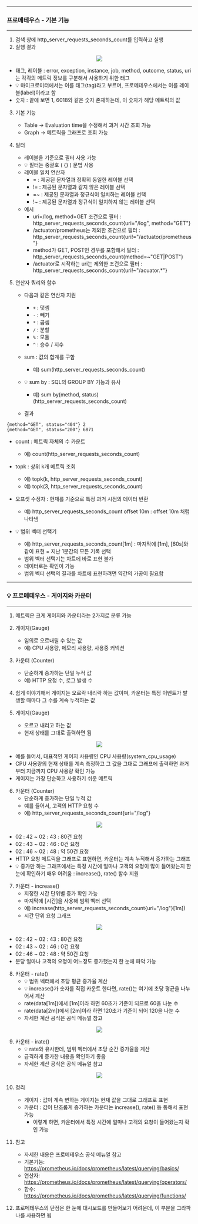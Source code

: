 -----
### 프로메테우스 - 기본 기능
-----
1. 검색 창에 http_server_requests_seconds_count를 입력하고 실행
2. 실행 결과
<div align="center">
<img src="https://github.com/user-attachments/assets/85771d7b-816d-4610-bfac-d72aff1e0667">
</div>

  - 태그, 레이블 : error, exception, instance, job, method, outcome, status, uri는 각각의 메트릭 정보를 구분해서 사용하기 위한 태그
  - 💡 마이크로미터에서는 이를 태그(tag)라고 부르며, 프로메테우스에서는 이를 레이블(label)이라고 함
  - 숫자 : 끝에 보면 1, 6018와 같은 숫자 존재하는데, 이 숫자가 해당 메트릭의 값

3. 기본 기능
   - Table → Evaluation time을 수정해서 과거 시간 조회 가능
   - Graph → 메트릭을 그래프로 조회 가능

4. 필터
   - 레이블을 기준으로 필터 사용 가능
   - 💡 필터는 중괄호 ( {} ) 문법 사용
   - 레이블 일치 연산자
     + = : 제공된 문자열과 정확히 동일한 레이블 선택
     + != : 제공된 문자열과 같지 않은 레이블 선택
     + =~ : 제공된 문자열과 정규식이 일치하는 레이블 선택
     + !~ : 제공된 문자열과 정규식이 일치하지 않는 레이블 선택
   - 예시
     + uri=/log, method=GET 조건으로 필터 : http_server_requests_seconds_count{uri="/log", method="GET"}
     + /actuator/prometheus는 제외한 조건으로 필터 : http_server_requests_seconds_count{uri!="/actuator/prometheus"}
     + method가 GET, POST인 경우를 포함해서 필터 : http_server_requests_seconds_count{method=~"GET|POST"}
     + /actuator로 시작하는 uri는 제외한 조건으로 필터 : http_server_requests_seconds_count{uri!~"/acuator.*"}

5. 연산자 쿼리와 함수
   - 다음과 같은 연산자 지원
     + ```+``` : 덧셈
     + ```-``` : 빼기
     + ```*``` : 곱셈
     + ```/``` : 분할
     + ```%``` : 모듈
     + ```^``` : 승수 / 지수

   - sum : 값의 합계를 구함
     + 예) sum(http_server_requests_seconds_count)
   - 💡 sum by : SQL의 GROUP BY 기능과 유사
     + 예) sum by(method, status)(http_server_requests_seconds_count)
   - 결과
```
{method="GET", status="404"} 2
{method="GET", status="200"} 6871
```
  - count : 메트릭 자체의 수 카운트
    + 예) count(http_server_requests_seconds_count)

  - topk : 상위 k개 메트릭 조회
    + 예) topk(k, http_server_requests_seconds_count)
    + 예) topk(3, http_server_requests_seconds_count)
    
  - 오프셋 수정자 : 현재를 기준으로 특정 과거 시점의 데이터 반환
    + 예) http_server_requests_seconds_count offset 10m : offset 10m 처럼 나타냄

  - 💡 범위 벡터 선택기
    + 예) http_server_requests_seconds_count[1m] : 마지막에 [1m], [60s]와 같이 표현 = 지난 1분간의 모든 기록 선택
    + 범위 벡터 선택기는 차트에 바로 표현 불가
    + 데이터로는 확인이 가능
    + 범위 벡터 선택의 결과를 차트에 표현하려면 약간의 가공이 필요함

-----
### 💡 프로메테우스 - 게이지와 카운터
-----
1. 메트릭은 크게 게이지와 카운터라는 2가지로 분류 가능
2. 게이지(Gauge)
   - 임의로 오르내릴 수 있는 값
   - 예) CPU 사용량, 메모리 사용량, 사용중 커넥션

3. 카운터 (Counter)
   - 단순하게 증가하는 단일 누적 값
   - 예) HTTP 요청 수, 로그 발생 수

4. 쉽게 이야기해서 게이지는 오르락 내리락 하는 값이며, 카운터는 특정 이벤트가 발생할 때마다 그 수를 계속 누적하는 값
5. 게이지(Gauge)
   - 오르고 내리고 하는 값
   - 현재 상태를 그대로 출력하면 됨
<div align="center">
<img src="https://github.com/user-attachments/assets/3c569885-9754-4c98-b290-26d62a9a35a5">
</div>

   - 예를 들어서, 대표적인 게이지 사용량인 CPU 사용량(system_cpu_usage)
   - CPU 사용량의 현재 상태를 계속 측정하고 그 값을 그대로 그래프에 출력하면 과거부터 지금까지 CPU 사용량 확인 가능
   - 게이지는 가장 단순하고 사용하기 쉬운 메트릭

6. 카운터 (Counter)
   - 단순하게 증가하는 단일 누적 값
   - 예를 들어서, 고객의 HTTP 요청 수
   - 예) http_server_requests_seconds_count{uri="/log"}
<div align="center">
<img src="https://github.com/user-attachments/assets/e6c446e3-3c2d-4960-ad5c-019f30342349">
</div> 

   - 02 : 42 ~ 02 : 43 : 80건 요청
   - 02 : 43 ~ 02 : 46 : 0건 요청
   - 02 : 46 ~ 02 : 48 : 약 50건 요청
   - HTTP 요청 메트릭을 그래프로 표현하면, 카운터는 계속 누적해서 증가하는 그래프
   - 💡 증가만 하는 그래프에서는 특정 시간에 얼마나 고객의 요청이 많이 들어왔는지 한 눈에 확인하기 매우 어려움 : increase(), rate() 함수 지원

7. 카운터 - increase()
   - 지정한 시간 단위별 증가 확인 가능
   - 마지막에 [시간]을 사용해 범위 벡터 선택
   - 예) increase(http_server_requests_seconds_count{uri="/log"}[1m])
   - 시간 단위 요청 그래프
<div align="center">
<img src="https://github.com/user-attachments/assets/4827eda9-f972-415c-8a5c-98088d894a52">
</div> 

   - 02 : 42 ~ 02 : 43 : 80건 요청
   - 02 : 43 ~ 02 : 46 : 0건 요청
   - 02 : 46 ~ 02 : 48 : 약 50건 요청
   - 분당 얼마나 고객의 요청이 어느정도 증가했는지 한 눈에 파악 가능

8. 카운터 - rate()
   - 💡 범위 벡터에서 초당 평균 증가율 계산
   - 💡 increase()가 숫자를 직접 카운트 한다면, rate()는 여기에 초당 평균을 나누어서 계산
   - rate(data[1m])에서 [1m]이라 하면 60초가 기준이 되므로 60을 나눈 수
   - rate(data[2m])에서 [2m]이라 하면 120초가 기준이 되어 120을 나눈 수
   - 자세한 계산 공식은 공식 메뉴얼 참고
<div align="center">
<img src="https://github.com/user-attachments/assets/da47fb50-36b0-4665-bd6b-2db8ac0487dc">
</div> 

9. 카운터 - irate()
   - 💡 rate와 유사한데, 범위 벡터에서 초당 순간 증가율을 계산
   - 급격하게 증가한 내용을 확인하기 좋음
   - 자세한 계산 공식은 공식 메뉴얼 참고
<div align="center">
<img src="https://github.com/user-attachments/assets/f9366d32-017b-482b-b46c-c6e57e17b183">
</div> 

10. 정리
    - 게이지 : 값이 계속 변하는 게이지는 현재 값을 그대로 그래프로 표현
    - 카운터 : 값이 단조롭게 증가하는 카운터는 increase(), rate() 등 통해서 표현 가능
      + 이렇게 하면, 카운터에서 특정 시간에 얼마나 고객의 요청이 들어왔는지 확인 가능

11. 참고
    - 자세한 내용은 프로메테우스 공식 메뉴얼 참고
    - 기본기능: https://prometheus.io/docs/prometheus/latest/querying/basics/
    - 연산자: https://prometheus.io/docs/prometheus/latest/querying/operators/
    - 함수: https://prometheus.io/docs/prometheus/latest/querying/functions/

12. 프로메테우스의 단점은 한 눈에 대시보드를 만들어보기 어려운데, 이 부분을 그라파나를 사용하면 됨
